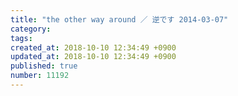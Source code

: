 ```yaml
---
title: "the other way around ／ 逆です 2014-03-07"
category: 
tags: 
created_at: 2018-10-10 12:34:49 +0900
updated_at: 2018-10-10 12:34:49 +0900
published: true
number: 11192
---
```



